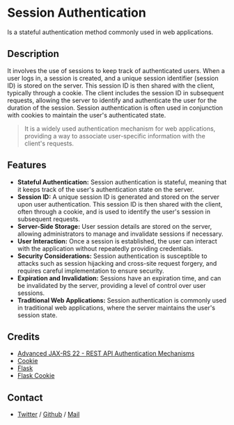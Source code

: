 # Session Authentication 
Is a stateful authentication method commonly used in web applications.

## Description
It involves the use of sessions to keep track of authenticated users. When a user logs in, a session is created, and a unique session identifier (session ID) is stored on the server. This session ID is then shared with the client, typically through a cookie. The client includes the session ID in subsequent requests, allowing the server to identify and authenticate the user for the duration of the session. Session authentication is often used in conjunction with cookies to maintain the user's authenticated state. 
> It is a widely used authentication mechanism for web applications, providing a way to associate user-specific information with the client's requests.

## Features
* **Stateful Authentication:** Session authentication is stateful, meaning that it keeps track of the user's authentication state on the server.
* **Session ID:** A unique session ID is generated and stored on the server upon user authentication. This session ID is then shared with the client, often through a cookie, and is used to identify the user's session in subsequent requests.
* **Server-Side Storage:** User session details are stored on the server, allowing administrators to manage and invalidate sessions if necessary.
* **User Interaction:** Once a session is established, the user can interact with the application without repeatedly providing credentials.
* **Security Considerations:** Session authentication is susceptible to attacks such as session hijacking and cross-site request forgery, and requires careful implementation to ensure security.
* **Expiration and Invalidation:** Sessions have an expiration time, and can be invalidated by the server, providing a level of control over user sessions.
* **Traditional Web Applications:** Session authentication is commonly used in traditional web applications, where the server maintains the user's session state.

## Credits
 * [Advanced JAX-RS 22 - REST API Authentication Mechanisms](https://www.youtube.com/watch?v=501dpx2IjGY)
 * [Cookie](https://developer.mozilla.org/en-US/docs/Web/HTTP/Headers/Cookie)
 * [Flask](https://palletsprojects.com/p/flask/)
 * [Flask Cookie](https://flask.palletsprojects.com/en/1.1.x/quickstart/#cookies)

## Contact
 * [Twitter](https://www.twitter.com/sakhilelindah) / [Github](https://github.com/sakhi-4096) / [Mail](mailto:sakhilelindah@protonmail.com)
